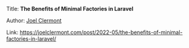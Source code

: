 Title: **The Benefits of Minimal Factories in Laravel**

Author: [Joel Clermont](People/Joel%20Clermont.md)

Link: https://joelclermont.com/post/2022-05/the-benefits-of-minimal-factories-in-laravel/